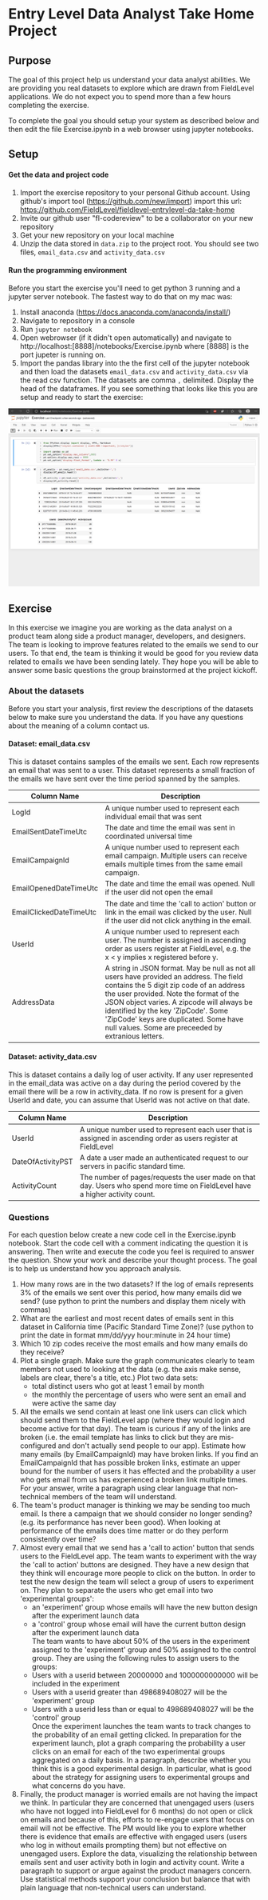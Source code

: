 # Entry Level Data Analyst Take Home Project

## Purpose
The goal of this project help us understand your data analyst abilities.
We are providing you real datasets to explore which are drawn from FieldLevel applications.
We do not expect you to spend more than a few hours completing the exercise.

To complete the goal you should setup your system as described below and then edit the file Exercise.ipynb in a web browser using jupyter notebooks.

## Setup
#### Get the data and project code
1. Import the exercise repository to your personal Github account. Using github's import tool (https://github.com/new/import) import this url: https://github.com/FieldLevel/fieldlevel-entrylevel-da-take-home
1. Invite our github user "fl-codereview" to be a collaborator on your new repository
1. Get your new repository on your local machine
1. Unzip the data stored in `data.zip` to the project root. You should see two files, `email_data.csv` and `activity_data.csv`  

#### Run the programming environment
Before you start the exercise you'll need to get python 3 running and a jupyter server notebook.
The fastest way to do that on my mac was:

1. Install anaconda (https://docs.anaconda.com/anaconda/install/)
1. Navigate to repository in a console
1. Run `jupyter notebook`
1. Open webrowser (if it didn't open automatically) and navigate to http://localhost:[8888]/notebooks/Exercise.ipynb where [8888] is the port jupeter is running on.
1. Import the pandas library into the the first cell of the jupyter notebook and then load the datasets `email_data.csv` and `activity_data.csv` via the read csv function. The datasets are comma `,` delimited. 
Display the head of the dataframes. 
If you see something that looks like this you are setup and ready to start the exercise:

![Complete Setup](docs/SetupCompleteScreenShot.png)

## Exercise
In this exercise we imagine you are working as the data analyst on a product team along side a product manager, developers, and designers. 
The team is looking to improve features related to the emails we send to our users.
To that end, the team is thinking it would be good for you review data related to emails we have been sending lately. 
They hope you will be able to answer some basic questions the group brainstormed at the project kickoff.

### About the datasets
Before you start your analysis, first review the descriptions of the datasets below to make sure you understand the data. If you have any questions about the meaning of a column contact us.
#### Dataset: email_data.csv
This is dataset contains samples of the emails we sent.
Each row represents an email that was sent to a user.
This dataset represents a small fraction of the emails we have sent over the time period spanned by the samples.

Column Name | Description
--- | ---
LogId | A unique number used to represent each individual email that was sent
EmailSentDateTimeUtc | The date and time the email was sent in coordinated universal time
EmailCampaignId | A unique number used to represent each email campaign. Multiple users can receive emails multiple times from the same email campaign.
EmailOpenedDateTimeUtc | The date and time the email was opened. Null if the user did not open the email
EmailClickedDateTimeUtc | The date and time the 'call to action' button or link in the email was clicked by the user. Null if the user did not click anything in the email.
UserId | A unique number used to represent each user. The number is assigned in ascending order as users register at FieldLevel, e.g. the x < y implies x registered before y.
AddressData | A string in JSON format. May be null as not all users have provided an address. The field contains the 5 digit zip code of an address the user provided. Note the format of the JSON object varies. A zipcode will always be identified by the key 'ZipCode'. Some 'ZipCode' keys are duplicated. Some have null values. Some are preceeded by extranious letters.

#### Dataset: activity_data.csv
This is dataset contains a daily log of user activity. If any user represented in the email_data was active on a day during the period covered by the email there will be a row in activity_data. If no row is present for a given UserId and date, you can assume that UserId was not active on that date. 

Column Name | Description
--- | ---
UserId | A unique number used to represent each user that is assigned in ascending order as users register at FieldLevel
DateOfActivityPST | A date a user made an authenticated request to our servers in pacific standard time.
ActivityCount | The number of pages/requests the user made on that day. Users who spend more time on FieldLevel have a higher activity count.

### Questions
For each question below create a new code cell in the Exercise.ipynb notebook. 
Start the code cell with a comment indicating the question it is answering. 
Then write and execute the code you feel is required to answer the question.
Show your work and describe your thought process.
The goal is to help us understand how you approach analysis.
1. How many rows are in the two datasets? 
If the log of emails represents 3% of the emails we sent over this period, how many emails did we send?
(use python to print the numbers and display them nicely with commas)
1. What are the earliest and most recent dates of emails sent in this dataset in California time (Pacific Standard Time Zone)? (use python to print the date in format mm/dd/yyy hour:minute in 24 hour time)
1. Which 10 zip codes receive the most emails and how many emails do they receive?
1. Plot a single graph. 
Make sure the graph communicates clearly to team members not used to looking at the data (e.g. the axis make sense, labels are clear, there's a title, etc.)
Plot two data sets: 
    - total distinct users who got at least 1 email by month
    - the monthly the percentage of users who were sent an email and were active the same day
1. All the emails we send contain at least one link users can click which should send them to the FieldLevel app (where they would login and become active for that day).
The team is curious if any of the links are broken (i.e. the email template has links to click but they are mis-configured and don't actually send people to our app).
Estimate how many emails (by EmailCampaignId) may have broken links.
If you find an EmailCampaignId that has possible broken links, estimate an upper bound for the number of users it has effected and the probability a user who gets email from us has experienced a broken link multiple times.
For your answer, write a paragraph using clear language that non-technical members of the team will understand.
1. The team's product manager is thinking we may be sending too much email. 
Is there a campaign that we should consider no longer sending? (e.g. its performance has never been good).
When looking at performance of the emails does time matter or do they perform consistently over time?
1. Almost every email that we send has a 'call to action' button that sends users to the FieldLevel app.
The team wants to experiment with the way the 'call to action' buttons are designed.
They have a new design that they think will encourage more people to click on the button.
In order to test the new design the team will select a group of users to experiment on.
They plan to separate the users who get email into two 'experimental groups':
    - an 'experiment' group whose emails will have the new button design after the experiment launch data
    - a 'control' group whose email will have the current button design after the experiment launch data    
The team wants to have about 50% of the users in the experiment assigned to the 'experiment' group and 50% assigned to the control group.
They are using the following rules to assign users to the groups:
    - Users with a userid between 20000000 and 1000000000000 will be included in the experiment
    - Users with a userid greater than 498689408027 will be the 'experiment' group
    - Users with a userid less than or equal to 498689408027 will be the 'control' group    
Once the experiment launches the team wants to track changes to the probability of an email getting clicked.
In preparation for the experiment launch, plot a graph comparing the probability a user clicks on an email for each of the two experimental groups aggregated on a daily basis.
In a paragraph, describe whether you think this is a good experimental design.
In particular, what is good about the strategy for assigning users to experimental groups and what concerns do you have.
1. Finally, the product manager is worried emails are not having the impact we think.
In particular they are concerned that unengaged users (users who have not logged into FieldLevel for 6 months) do not open or click on emails and because of this, efforts to re-engage users that focus on email will not be effective. 
The PM would like you to explore whether there is evidence that emails are effective with engaged users (users who log in without emails prompting them) but not effective on unengaged users.
Explore the data, visualizing the relationship between emails sent and user activity both in login and activity count.
Write a paragraph to support or argue against the product managers concern.
Use statistical methods support your conclusion but balance that with plain language that non-technical users can understand.
